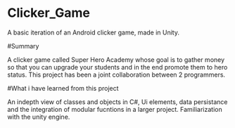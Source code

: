 # Clicker_Game
A basic iteration of an Android clicker game, made in Unity.

#Summary

A clicker game called Super Hero Academy whose goal is to gather money so that you can upgrade your students
and in the end promote them to hero status. This project has been a joint collaboration between 2 programmers.

#What i have learned from this project

An indepth view of classes and objects in C#, Ui elements, data persistance and the integration of modular
fucntions in a larger project. Familiarization with the unity engine. 








